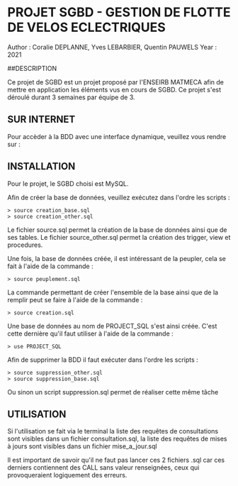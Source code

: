 # PROJET SGBD - GESTION DE FLOTTE DE VELOS ECLECTRIQUES

Author : Coralie DEPLANNE, Yves LEBARBIER, Quentin PAUWELS
Year : 2021

##DESCRIPTION

Ce projet de SGBD est un projet proposé par l'ENSEIRB MATMECA
afin de mettre en application les éléments vus en cours de SGBD.
Ce projet s'est déroulé durant 3 semaines par équipe de 3.

## SUR INTERNET

Pour accèder à la BDD avec une interface dynamique, veuillez vous rendre
sur :

## INSTALLATION

Pour le projet, le SGBD choisi est MySQL.
 
Afin de créer la base de données, veuillez exécutez dans l'ordre les scripts :
```mysql
> source creation_base.sql
> source creation_other.sql
```

Le fichier source.sql permet la création de la base de données ainsi que de ses tables.
Le fichier source_other.sql permet la création des trigger, view et procedures.

Une fois, la base de données créée, il est intéressant de la peupler,
cela se fait à l'aide de la commande :
```mysql
> source peuplement.sql
```

La commande permettant de créer l'ensemble de la base ainsi que de la remplir
peut se faire à l'aide de la commande :
```mysql
> source creation.sql
```

Une base de données au nom de PROJECT_SQL s'est ainsi créée.
C'est cette dernière qu'il faut utiliser à l'aide de la commande :
```mysql
> use PROJECT_SQL
```

Afin de supprimer la BDD il faut exécuter dans l'ordre les scripts :
```mysql
> source suppression_other.sql
> source suppression_base.sql
```

Ou sinon un script suppression.sql permet de réaliser cette même tâche


## UTILISATION

Si l'utilisation se fait via le terminal la liste des requêtes de consultations
sont visibles dans un fichier consultation.sql, la liste des requêtes de mises à jours
sont visibles dans un fichier mise_a_jour.sql

Il est important de savoir qu'il ne faut pas lancer ces 2 fichiers .sql car ces derniers
contiennent des CALL sans valeur renseignées, ceux qui provoqueraient logiquement des
erreurs.
